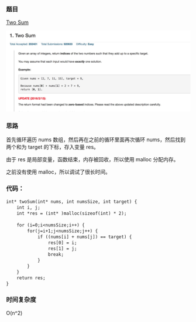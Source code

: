 ### 题目

[Two Sum](https://leetcode.com/problems/two-sum/)

![Two Sum](../images/1.png)


###  思路

首先循环遍历 nums 数组，然后再在之前的循环里面再次循环 nums，然后找到两个和为 target 的下标，存入变量 res。

由于 res 是局部变量，函数结束，内存被回收，所以使用 malloc 分配内存。

之前没有使用 malloc，所以调试了很长时间。

### 代码：

```
int* twoSum(int* nums, int numsSize, int target) {
	int i, j;
	int *res = (int* )malloc(sizeof(int) * 2);

	for (i=0;i<numsSize;i++) {
		for(j=i+1;j<numsSize;j++) {
			if ((nums[i] + nums[j]) == target) {
				res[0] = i;
				res[1] = j;
				break;
			}
		}
	}
	return res;
}
```

### 时间复杂度 

O(n^2)



